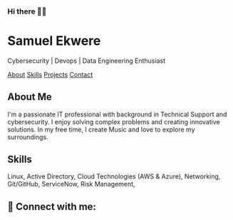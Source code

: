 
### Hi there 👋🏽
<div class="header">
    <h1>Samuel Ekwere</h1>
    <p>Cybersecurity | Devops | Data Engineering Enthusiast</p>
    <div class="nav">
        <a href="#about">About</a>
        <a href="#skills">Skills</a>
        <a href="#projects">Projects</a>
        <a href="#contact">Contact</a>
    </div>
</div>

<div id="about" class="section">
    <h2>About Me</h2>
    <p>I'm a passionate IT professional with background in Technical Support and cybersecurity. I enjoy solving complex problems and creating innovative solutions. In my free time, I create Music and love to explore my surroundings.</p>
</div>

<div id="skills" class="section">
    <h2>Skills</h2>
    <div class="skills">
        <span>Linux,</span>
        <span>Active Directory,</span>
        <span>Cloud Technologies (AWS & Azure),</span>
        <span>Networking,</span>
        <span>Git/GitHub,</span>
        <span>ServiceNow,</span>
        <span>Risk Management,</span>
        <!-- Add more skills as needed -->
    </div>

</div>
<!--
<div id="projects" class="section">
    <h2>👨🏽‍💻Projects</h2>
    <div class="project">
        <h3>Cybersecurity Project: [Project Name]</h3>
        <p>[Brief project description]</p>
        <p>Technologies used: [Tech stack]</p>
        <a href="[GitHub repository link]">GitHub Repo</a>
    </div>
    <div class="project">
        <h3>DevOps Project: [Project Name]</h3>
        <p>[Brief project description]</p>
        <p>Technologies used: [Tech stack]</p>
        <a href="[GitHub repository link]">GitHub Repo</a>
    </div>
      <div class="project">
        <h3>Data Engineering Project: [Project Name]</h3>
        <p>[Brief project description]</p>
        <p>Technologies used: [Tech stack]</p>
        <a href="[GitHub repository link]">GitHub Repo</a>
    <!-- Add more projects as needed -->
</div>

<h2> 🤳 Connect with me:</h2>
<!--
[<img align="left" alt="JoshMadakor | YouTube" width="22px" src="https://cdn.jsdelivr.net/npm/simple-icons@v3/icons/youtube.svg" />][youtube]
[<img align="left" alt="JoshMadakor | Twitter" width="22px" src="https://cdn.jsdelivr.net/npm/simple-icons@v3/icons/twitter.svg" />][twitter]
[<img align="left" alt="JoshMadakor | LinkedIn" width="22px" src="https://cdn.jsdelivr.net/npm/simple-icons@v3/icons/linkedin.svg" />][linkedin]
[<img align="left" alt="JoshMadakor | Instagram" width="22px" src="https://cdn.jsdelivr.net/npm/simple-icons@v3/icons/instagram.svg" />][instagram]

[twitter]: https://twitter.com/joshmadakor
[youtube]: https://www.youtube.com/c/joshmadakor
[instagram]: https://www.instagram.com/joshmadakor/
[linkedin]: https://linkedin.com/in/joshmadakor


</body>
</html>






























### Hi there 👋🏽

<!--
**Blvcksam/Blvcksam** is a ✨ _special_ ✨ repository because its `README.md` (this file) appears on your GitHub profile.

Here are some ideas to get you started:

- 🔭 I’m currently working on ...
- 🌱 I’m currently learning ...
- 👯 I’m looking to collaborate on ...
- 🤔 I’m looking for help with ...
- 💬 Ask me about ...
- 📫 How to reach me: ...
- 😄 Pronouns: ...
- ⚡ Fun fact: ...
-->
